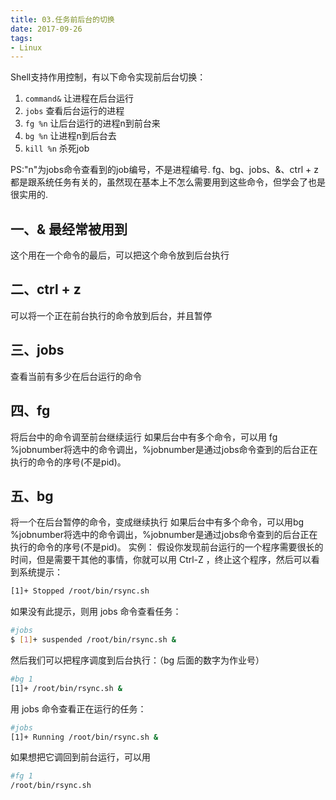 ```yaml
---
title: 03.任务前后台的切换
date: 2017-09-26
tags:
- Linux
---
```


Shell支持作用控制，有以下命令实现前后台切换：
1. `command&` 让进程在后台运行
2. `jobs` 查看后台运行的进程
3. `fg %n` 让后台运行的进程n到前台来
4. `bg %n` 让进程n到后台去
5. `kill %n` 杀死job
<!-- more -->

PS:"n"为jobs命令查看到的job编号，不是进程编号.
fg、bg、jobs、&、ctrl + z都是跟系统任务有关的，虽然现在基本上不怎么需要用到这些命令，但学会了也是很实用的.

##  一、& 最经常被用到
这个用在一个命令的最后，可以把这个命令放到后台执行
## 二、ctrl + z
可以将一个正在前台执行的命令放到后台，并且暂停
## 三、jobs
查看当前有多少在后台运行的命令
## 四、fg
将后台中的命令调至前台继续运行
如果后台中有多个命令，可以用 fg %jobnumber将选中的命令调出，%jobnumber是通过jobs命令查到的后台正在执行的命令的序号(不是pid)。
## 五、bg
将一个在后台暂停的命令，变成继续执行
如果后台中有多个命令，可以用bg %jobnumber将选中的命令调出，%jobnumber是通过jobs命令查到的后台正在执行的命令的序号(不是pid)。
实例：
假设你发现前台运行的一个程序需要很长的时间，但是需要干其他的事情，你就可以用 Ctrl-Z ，终止这个程序，然后可以看到系统提示：
``` bash
[1]+ Stopped /root/bin/rsync.sh
```
如果没有此提示，则用 jobs 命令查看任务：
``` bash
#jobs
$ [1]+ suspended /root/bin/rsync.sh &
```
然后我们可以把程序调度到后台执行：（bg 后面的数字为作业号）
``` bash
#bg 1
[1]+ /root/bin/rsync.sh &
```
用 jobs 命令查看正在运行的任务：
``` bash
#jobs
[1]+ Running /root/bin/rsync.sh &
```
如果想把它调回到前台运行，可以用
``` bash 
#fg 1
/root/bin/rsync.sh
```
